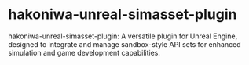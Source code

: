 # hakoniwa-unreal-simasset-plugin
hakoniwa-unreal-simasset-plugin: A versatile plugin for Unreal Engine, designed to integrate and manage sandbox-style API sets for enhanced simulation and game development capabilities.
